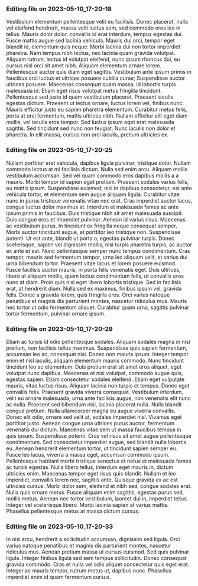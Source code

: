 

### Editing file on 2023-05-10_17-20-18

Vestibulum elementum pellentesque velit eu facilisis. Donec placerat, nulla vel eleifend hendrerit, massa velit luctus sem, sed commodo eros leo in tellus. Mauris dolor dolor, convallis id erat interdum, tempus egestas dui. Fusce mattis augue sed lacinia vehicula. Mauris dui orci, tempor eget blandit id, elementum quis neque. Morbi lacinia dui non tortor imperdiet pharetra. Nam tempus nibh lectus, nec lacinia quam gravida volutpat. Aliquam rutrum, lectus id volutpat eleifend, nunc ipsum rhoncus dui, eu cursus nisl orci sit amet nibh. Aliquam elementum ornare lorem.
Pellentesque auctor quis diam eget sagittis. Vestibulum ante ipsum primis in faucibus orci luctus et ultrices posuere cubilia curae; Suspendisse auctor ultrices posuere. Maecenas consequat quam massa, id lobortis turpis malesuada id. Etiam eget risus volutpat metus fringilla tincidunt. Pellentesque sed justo id quam vestibulum placerat. Praesent iaculis egestas dictum. Praesent ut lectus ornare, luctus lorem vel, finibus nunc. Mauris efficitur justo eu sapien pharetra elementum. Curabitur metus felis, porta at orci fermentum, mattis ultrices nibh. Nullam efficitur elit eget diam mollis, vel iaculis eros tempor. Sed luctus ipsum eget erat malesuada sagittis. Sed tincidunt sed nunc non feugiat. Nunc iaculis non dolor et pharetra. In elit massa, cursus non orci iaculis, pretium ultricies ex.




### Editing file on 2023-05-10_17-20-25

Nullam porttitor erat vehicula, dapibus ligula pulvinar, tristique dolor. Nullam commodo lectus at mi facilisis dictum. Nulla sed enim arcu. Aliquam mollis vestibulum accumsan. Sed vel quam commodo eros dapibus mollis a a mauris. Morbi tempor id sapien eget pretium. Praesent sodales varius felis, eu mattis ipsum.
Suspendisse euismod, nisl in dapibus consectetur, est ante vehicula tortor, et elementum sem augue aliquam ligula. Curabitur vitae nunc in purus tristique venenatis vitae nec erat. Cras imperdiet auctor lacus, congue luctus dolor maximus at. Interdum et malesuada fames ac ante ipsum primis in faucibus. Duis tristique nibh sit amet malesuada suscipit. Duis congue eros et imperdiet pulvinar. Aenean id varius risus. Maecenas ac vestibulum purus. In tincidunt ex fringilla neque consequat semper. Morbi auctor tincidunt augue, at porttitor leo tristique non. Suspendisse potenti. Ut est ante, blandit ut porta a, egestas pulvinar turpis.
Donec scelerisque, sapien vel dignissim mollis, nisi turpis pharetra turpis, ac auctor ex ante et est. Nunc pellentesque semper nunc tempus condimentum. Cras tempor, mauris sed fermentum tempor, urna leo aliquam velit, et varius dui urna bibendum tortor. Praesent vitae lacus et lorem posuere euismod. Fusce facilisis auctor mauris, in porta felis venenatis eget. Duis ultrices, libero at aliquam mollis, quam lectus condimentum felis, ut convallis eros nunc at diam. Proin quis nisl eget libero lobortis tristique. Sed in facilisis erat, at hendrerit diam. Nulla sed ex maximus, finibus ipsum vel, gravida felis. Donec a gravida lorem, quis fringilla eros. Orci varius natoque penatibus et magnis dis parturient montes, nascetur ridiculus mus. Mauris nec tortor ut odio fermentum aliquet. Curabitur quam urna, sagittis pulvinar tortor fermentum, pulvinar ornare ipsum.




### Editing file on 2023-05-10_17-20-29

Etiam ac turpis id odio pellentesque sodales. Aliquam sodales magna in nisi pretium, non facilisis tellus maximus. Suspendisse quis sapien fermentum, accumsan leo ac, consequat nisi. Donec non mauris ipsum. Integer tempor enim et nisl iaculis, aliquam elementum mauris commodo. Nunc tincidunt tincidunt leo ac elementum. Duis pretium erat sit amet eros aliquet, eget volutpat nunc dapibus. Maecenas et nisi volutpat, commodo augue quis, egestas sapien. Etiam consectetur sodales eleifend. Etiam eget vulputate mauris, vitae luctus risus.
Aliquam lacinia non turpis et tempus. Donec eget convallis felis. Praesent gravida viverra consequat. Vestibulum interdum, velit eu ornare malesuada, urna ante facilisis augue, non venenatis elit nunc ac nulla. Praesent sed bibendum nisl, lacinia placerat nulla. Nulla blandit congue pretium. Nulla ullamcorper magna eu augue viverra convallis. Donec elit odio, ornare sed velit at, sodales imperdiet nisl. Vivamus eget porttitor justo. Aenean congue urna ultrices purus auctor, fermentum venenatis dui dictum. Maecenas vitae sem ut massa faucibus tempus in quis ipsum.
Suspendisse potenti. Cras vel risus sit amet augue pellentesque condimentum. Sed consectetur imperdiet augue, sed blandit nulla lobortis eu. Aenean hendrerit elementum tortor, ut tincidunt sapien semper eu. Fusce leo lacus, viverra a massa eget, accumsan commodo ipsum. Pellentesque habitant morbi tristique senectus et netus et malesuada fames ac turpis egestas. Nulla libero tellus, interdum eget mauris in, dictum ultricies enim. Maecenas tempor eget risus quis blandit. Nullam et leo imperdiet, convallis lorem nec, sagittis ante.
Quisque gravida ex ac est ultricies cursus. Morbi dolor sem, eleifend et nibh sed, congue sodales erat. Nulla quis ornare metus. Fusce aliquam enim sagittis, egestas purus sed, mollis metus. Aenean nec tortor vestibulum, laoreet dui in, imperdiet tellus. Integer vel scelerisque libero. Morbi lacinia sapien at varius mattis. Phasellus pellentesque metus at massa dictum cursus.




### Editing file on 2023-05-10_17-20-33

In nisl arcu, hendrerit a sollicitudin accumsan, dignissim sed ligula. Orci varius natoque penatibus et magnis dis parturient montes, nascetur ridiculus mus. Aenean pretium massa ut cursus euismod. Sed quis pulvinar ligula. Integer finibus ligula sed sem tempus sollicitudin. Donec consequat gravida commodo. Cras et nulla vel odio aliquet consectetur quis eget erat. Integer ac mauris tempor, rutrum metus ut, dapibus nunc. Phasellus imperdiet enim id quam fermentum cursus.


